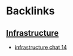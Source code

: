 
# Backlinks
## [Infrastructure](<Infrastructure.md>)
- [infrastructure chat 14](<infrastructure chat 14.md>)

